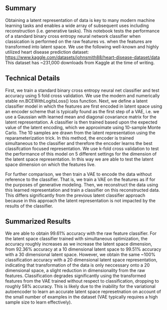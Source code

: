 ## Summary

Obtaining a latent representation of data is key to many modern machine learning tasks and enables a wide array of subsequent uses including reconstruction (i.e. generative tasks). 
This notebook tests the performance of a standard binary cross entropy neural network classifier when classication is performed on the raw features vs. when the features are 
transformed into latent space. We use the following well-known and highly utilized heart disease prediction dataset: https://www.kaggle.com/datasets/johnsmith88/heart-disease-dataset/data
This dataset has ~231,000 downloads from Kaggle at the time of writing.

## Technical Details

First, we train a standard binary cross entropy neural net classifier and test accuracy using 5 fold cross validation. We use the modern and numerically stable nn.BCEWithLogitsLoss()
loss function. Next, we define a latent classifier model in which the features are first encoded in latent space using an encoder scheme that is typically found as the first step of a VAE,
i.e. we use a Gaussian with learned mean and diagonal covariance matrix for the latent representation. A classifier is then trained based upon the expected value of the latent encoding, 
which we approximate using 10-sample Monte Carlo. The 10 samples are drawn from
the latent representation using the reparameterization trick. In this method, the encoder is trained simultaneous to the classifier and therefore the encoder learns the best 
classifcation focused representation. We use k-fold cross validation to test the performance of this model on 5 different settings for the dimension of the latent space representation. 
In this way we are able to test the latent space dimension on which the features live.

For further comparison, we then train a VAE to encode the data without reference to the classifier. That is, we train a VAE on the features as if for the purposes of generative modeling.
Then, we reconstruct the data using this learned representation and train a classifier on this reconstructed data. This differs significantly from the previous latent classifier approach
because in this approach the latent representation is not impacted by the results of the classifier. 

## Summarized Results

We are able to obtain 99.61% accuracy with the raw feature classifier. For the latent space classifier trained with simultaneous optimization, the accuracy roughly increases as we increase
the latent space dimension, from 92.36% accuracy at a 10 dimensional latent space to 99.51% accuracy with a 30 dimensional latent space. However, we obtain the same ~100% classification
accuracy with a 20 dimensional latent space representation, indicating that transformation of the data is only neccessary onto a 20 dimensional space, a slight reduction in dimensionality
from the raw features. Classification degrades significantly using the transformed features from the VAE trained without respect to classification, dropping to roughly 58% accuracy. This is
likely due to the inability for the variational autoencoder to learn an accurate latent space represetnation on account of the small number of examples in the dataset (VAE typically requires
a high sample size to learn effectively). 



